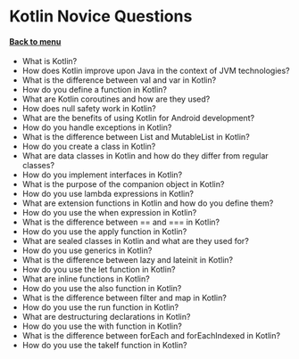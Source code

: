 <h1>Kotlin Novice Questions</h1> 
<h4> 

[Back to menu](..%2FMenu.md)

</h4>

* What is Kotlin?
* How does Kotlin improve upon Java in the context of JVM technologies?
* What is the difference between val and var in Kotlin?
* How do you define a function in Kotlin?
* What are Kotlin coroutines and how are they used?
* How does null safety work in Kotlin?
* What are the benefits of using Kotlin for Android development?
* How do you handle exceptions in Kotlin?
* What is the difference between List and MutableList in Kotlin?
* How do you create a class in Kotlin?
* What are data classes in Kotlin and how do they differ from regular classes?
* How do you implement interfaces in Kotlin?
* What is the purpose of the companion object in Kotlin?
* How do you use lambda expressions in Kotlin?
* What are extension functions in Kotlin and how do you define them?
* How do you use the when expression in Kotlin?
* What is the difference between == and === in Kotlin?
* How do you use the apply function in Kotlin?
* What are sealed classes in Kotlin and what are they used for?
* How do you use generics in Kotlin?
* What is the difference between lazy and lateinit in Kotlin?
* How do you use the let function in Kotlin?
* What are inline functions in Kotlin?
* How do you use the also function in Kotlin?
* What is the difference between filter and map in Kotlin?
* How do you use the run function in Kotlin?
* What are destructuring declarations in Kotlin?
* How do you use the with function in Kotlin?
* What is the difference between forEach and forEachIndexed in Kotlin?
* How do you use the takeIf function in Kotlin?